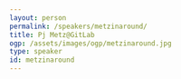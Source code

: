 ```yaml
---
layout: person
permalink: /speakers/metzinaround/
title: Pj Metz@GitLab
ogp: /assets/images/ogp/metzinaround.jpg
type: speaker
id: metzinaround
---
```

